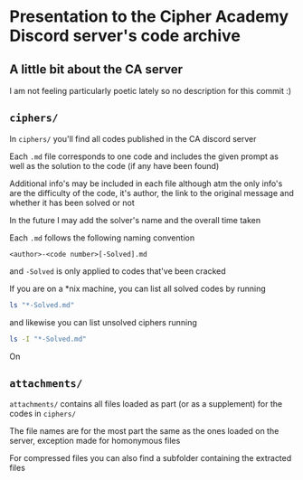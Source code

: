 # Presentation to the Cipher Academy Discord server's code archive
## A little bit about the CA server
I am not feeling particularly poetic lately so no description for this commit :)



## `ciphers/`
In `ciphers/` you'll find all codes published in the CA discord server

Each `.md` file corresponds to one code and includes the given prompt as well as the solution to the code (if any have been found)

Additional info's may be included in each file although atm the only info's are the difficulty of the code, it's author, the link to the original message and whether it has been solved or not

In the future I may add the solver's name and the overall time taken

Each `.md` follows the following naming convention

```
<author>-<code number>[-Solved].md
```

and `-Solved` is only applied to codes that've been cracked

If you are on a \*nix machine, you can list all solved codes by running

```bash
ls "*-Solved.md"
``` 

and likewise you can list unsolved ciphers running

```bash
ls -I "*-Solved.md"
```

On

## `attachments/`
`attachments/` contains all files loaded as part (or as a supplement) for the codes in `ciphers/`

The file names are for the most part the same as the ones loaded on the server, exception made for homonymous files

For compressed files you can also find a subfolder containing the extracted files

